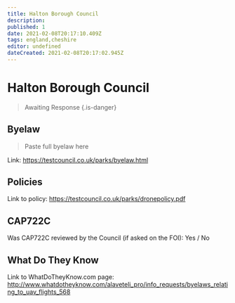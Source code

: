 ```yaml
---
title: Halton Borough Council
description:
published: 1
date: 2021-02-08T20:17:10.409Z
tags: england,cheshire
editor: undefined
dateCreated: 2021-02-08T20:17:02.945Z
---
```


# Halton Borough Council
>  Awaiting Response
> {.is-danger}

## Byelaw
> Paste full byelaw here

Link:
https://testcouncil.co.uk/parks/byelaw.html

## Policies
Link to policy:
https://testcouncil.co.uk/parks/dronepolicy.pdf

## CAP722C

Was CAP722C reviewed by the Council (if asked on the FOI): Yes / No

## What Do They Know

Link to WhatDoTheyKnow.com page:
http://www.whatdotheyknow.com/alaveteli_pro/info_requests/byelaws_relating_to_uav_flights_568

